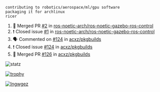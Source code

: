 ```
contributing to robotics/aerospace/ml/gpu software
packaging it for archlinux
ricer
```

<!--START_SECTION:activity-->
1. 🎉 Merged PR [#2](https://github.com/ros-noetic-arch/ros-noetic-gazebo-ros-control/pull/2) in [ros-noetic-arch/ros-noetic-gazebo-ros-control](https://github.com/ros-noetic-arch/ros-noetic-gazebo-ros-control)
2. ❗️ Closed issue [#1](https://github.com/ros-noetic-arch/ros-noetic-gazebo-ros-control/issues/1) in [ros-noetic-arch/ros-noetic-gazebo-ros-control](https://github.com/ros-noetic-arch/ros-noetic-gazebo-ros-control)
3. 🗣 Commented on [#124](https://github.com/acxz/pkgbuilds/issues/124) in [acxz/pkgbuilds](https://github.com/acxz/pkgbuilds)
4. ❗️ Closed issue [#124](https://github.com/acxz/pkgbuilds/issues/124) in [acxz/pkgbuilds](https://github.com/acxz/pkgbuilds)
5. 🎉 Merged PR [#126](https://github.com/acxz/pkgbuilds/pull/126) in [acxz/pkgbuilds](https://github.com/acxz/pkgbuilds)
<!--END_SECTION:activity-->


![statz](https://github-readme-stats.vercel.app/api?username=acxz&include_all_commits=true&show_icons=true)

[![trophy](https://github-profile-trophy.vercel.app/?username=acxz)](https://github.com/ryo-ma/github-profile-trophy)

[![lngwgez](https://github-readme-stats.vercel.app/api/top-langs/?username=acxz&layout=compact)](https://github.com/acxz/github-readme-stats)


<!--
**acxz/acxz** is a ✨ _special_ ✨ repository because its `README.md` (this file) appears on your GitHub profile.

Here are some ideas to get you started:

- 🔭 I’m currently working on ...
- 🌱 I’m currently learning ...
- 👯 I’m looking to collaborate on ...
- 🤔 I’m looking for help with ...
- 💬 Ask me about ...
- 📫 How to reach me: ...
- 😄 Pronouns: ...
- ⚡ Fun fact: ...
-->
